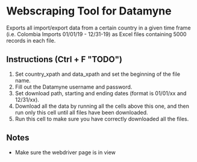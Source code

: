 # Webscraping Tool for Datamyne

Exports all import/export data from a certain country in a given time frame (i.e. Colombia Imports 01/01/19 - 12/31-19) as Excel files containing 5000 records in each file. 

## Instructions (Ctrl + F "TODO")
1. Set country_xpath and data_xpath and set the beginning of the file name.  
2. Fill out the Datamyne username and password.  
3. Set download path, starting and ending dates (format is 01/01/xx and 12/31/xx).   
4. Download all the data by running all the cells above this one, and then run only this cell until all files have been downloaded.  
5. Run this cell to make sure you have correctly downloaded all the files.

## Notes
- Make sure the webdriver page is in view
